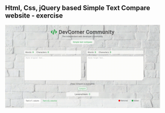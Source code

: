 Html, Css, jQuery based Simple Text Compare website - exercise
---

![SimpleTextCompare](https://github.com/r4nd3l/SimpleTextCompare/blob/master/img/sample.gif)
